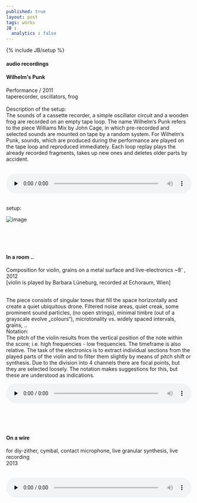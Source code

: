 ```yaml
---
published: true
layout: post
tags: works
JB :
  analytics : false
---
```


{% include JB/setup %}



<h4>audio recordings</h4>


<h4>Wilhelm's Punk</h4>
<p>
Performance / 2011<br />
taperecorder, oscillators, frog<br /><br />
Description of the setup:<br />
The sounds of a cassette recorder, a simple oscillator circuit and a wooden frog are recorded on an empty tape loop. The name Wilhelm‘s Punk refers to the piece Williams Mix by John Cage, in which pre-recorded and selected sounds are mounted on tape by a random system. For Wilhelm‘s Punk, sounds, which are produced during the performance are played on the tape loop and reproduced immediately. Each loop replay plays the already recorded fragments, takes up new ones and deletes older parts by accident.<br /><br />
</p>

<p></p>
<audio controls style="width: 100%" preload="none">
  <source src="{{ site.url }}/images/wilhelmspunk.mp3" type="audio/mpeg">
</audio>

<p> <br />setup:<br /></p>
<img src="{{ site.url }}/images/wpunk_setup.jpg" alt="image">




<br /><br /><br />
<h4>In a room ..</h4>
<p>
Composition for violin, grains on a metal surface and live-electronics ~8‘ , 2012<br />
[violin is played by Barbara Lüneburg, recorded at Echoraum, Wien]<br /><br />

The piece consists of singular tones that fill the space horizontally and create a quiet ubiquitous drone. Filtered noise areas, quiet creak, some prominent sound particles, (no open strings), minimal timbre (out of a grayscale evolve „colours“), microtonality vs. widely spaced intervals, grains, ..<br />Notation:<br />
The pitch of the violin results from the vertical position of the note within the score; i.e. high frequencies - low frequencies. The timeframe is also relative. The task of the electronics is to extract individual sections from the played parts of the violin and to filter them slightly by means of pitch shift or synthesis. Due to the division into 4 channels there are focal points, but they are selected loosely. The notation makes suggestions for this, but these are understood as indications.
</p>

<p></p>
<audio controls style="width: 100%" preload="none">
  <source src="{{ site.url }}/images/inaroom.mp3" type="audio/mpeg">
</audio>





<br /><br /><br />
<h4>On a wire</h4>

<p>
for diy-zither, cymbal, contact microphone, live granular synthesis, live recording<br />
2013<br /><br />
</p>

<p></p>
<audio controls style="width: 100%" preload="none">
  <source src="{{ site.url }}/images/onawire.mp3" type="audio/mpeg">
</audio>

